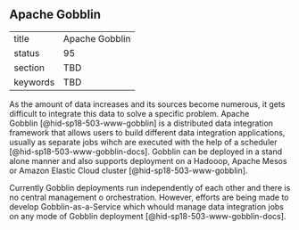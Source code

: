 ## Apache Gobblin


|          |                |
| -------- | -------------- |
| title    | Apache Gobblin |
| status   | 95             |
| section  | TBD            |
| keywords | TBD            |




As the amount of data increases and its sources become numerous, it gets
difficult to integrate this data to solve a specific problem. Apache
Gobblin [@hid-sp18-503-www-gobblin] is a distributed data integration
framework that allows users to build different data integration
applications, usually as separate jobs wihch are executed with the help
of a scheduler [@hid-sp18-503-www-gobblin-docs]. Gobblin can be deployed
in a stand alone manner and also supports deployment on a Hadooop,
Apache Mesos or Amazon Elastic Cloud
cluster [@hid-sp18-503-www-gobblin].

Currently Gobblin deployments run independently of each other and there
is no central management o orchestration. However, efforts are being
made to develop Gobblin-as-a-Service which whould manage data
integration jobs on any mode of Gobblin
deployment [@hid-sp18-503-www-gobblin-docs].
